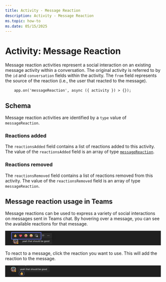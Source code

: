 ```yaml
---
title: Activity - Message Reaction
description: Activity - Message Reaction
ms.topic: how-to
ms.date: 05/15/2025
---
```


#  Activity: Message Reaction

Message reaction activities represent a social interaction on an existing message activity within a conversation. The original activity is referred to by the `id` and `conversation` fields within the activity. The `from` field represents the source of the reaction (i.e., the user that reacted to the message).

```
    app.on('messageReaction', async ({ activity }) > {});
```

## Schema

Message reaction activities are identified by a `type` value of `messageReaction`.

### Reactions added

The `reactionsAdded` field contains a list of reactions added to this activity. The value of the `reactionsAdded` field is an array of type [`messageReaction`](https://github.com/microsoft/Agents/blob/main/specs/activity/protocol-activity.md#message-reaction-activity).

### Reactions removed

The `reactionsRemoved` field contains a list of reactions removed from this activity. The value of the `reactionsRemoved` field is an array of type `messageReaction`.

## Message reaction usage in Teams

Message reactions can be used to express a variety of social interactions on messages sent in Teams chat. By hovering over a message, you can see the available reactions for that message.

![Message reactions UI in Teams](../assets/images/message-reaction-ui.png)

To react to a message, click the reaction you want to use. This will add the reaction to the message.

![Adding a reaction to a message in Teams](../assets/images/message-reaction-add.png)